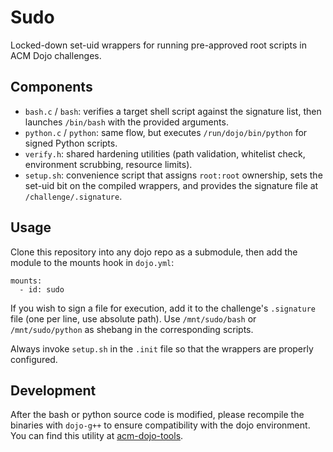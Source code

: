 # Sudo

Locked-down set-uid wrappers for running pre-approved root scripts in ACM Dojo challenges.

## Components

- `bash.c` / `bash`: verifies a target shell script against the signature list, then launches `/bin/bash` with the provided arguments.
- `python.c` / `python`: same flow, but executes `/run/dojo/bin/python` for signed Python scripts.
- `verify.h`: shared hardening utilities (path validation, whitelist check, environment scrubbing, resource limits).
- `setup.sh`: convenience script that assigns `root:root` ownership, sets the set-uid bit on the compiled wrappers, and provides the signature file at `/challenge/.signature`.

## Usage

Clone this repository into any dojo repo as a submodule, then add the module to the mounts hook in `dojo.yml`:

```
mounts:
  - id: sudo
```

If you wish to sign a file for execution, add it to the challenge's `.signature` file (one per line, use absolute path). Use `/mnt/sudo/bash` or `/mnt/sudo/python` as shebang in the corresponding scripts.

Always invoke `setup.sh` in the `.init` file so that the wrappers are properly configured.

## Development

After the bash or python source code is modified, please recompile the binaries with `dojo-g++` to ensure compatibility with the dojo environment. You can find this utility at [acm-dojo-tools](https://github.com/acm-dojo/acm-dojo-tools/).